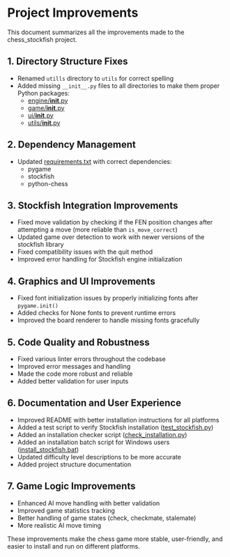 # Project Improvements

This document summarizes all the improvements made to the chess_stockfish project.

## 1. Directory Structure Fixes

- Renamed `utills` directory to `utils` for correct spelling
- Added missing `__init__.py` files to all directories to make them proper Python packages:
  - [engine/__init__.py](file://c:\Users\maksi\OneDrive\Documents\GitHub\maestro7it_education\python\solution_tasks\chess_stockfish\engine\__init__.py)
  - [game/__init__.py](file://c:\Users\maksi\OneDrive\Documents\GitHub\maestro7it_education\python\solution_tasks\chess_stockfish\game\__init__.py)
  - [ui/__init__.py](file://c:\Users\maksi\OneDrive\Documents\GitHub\maestro7it_education\python\solution_tasks\chess_stockfish\ui\__init__.py)
  - [utils/__init__.py](file://c:\Users\maksi\OneDrive\Documents\GitHub\maestro7it_education\python\solution_tasks\chess_stockfish\utils\__init__.py)

## 2. Dependency Management

- Updated [requirements.txt](file://c:\Users\maksi\OneDrive\Documents\GitHub\maestro7it_education\python\solution_tasks\chess_stockfish\requirements.txt) with correct dependencies:
  - pygame
  - stockfish
  - python-chess

## 3. Stockfish Integration Improvements

- Fixed move validation by checking if the FEN position changes after attempting a move (more reliable than `is_move_correct`)
- Updated game over detection to work with newer versions of the stockfish library
- Fixed compatibility issues with the quit method
- Improved error handling for Stockfish engine initialization

## 4. Graphics and UI Improvements

- Fixed font initialization issues by properly initializing fonts after `pygame.init()`
- Added checks for None fonts to prevent runtime errors
- Improved the board renderer to handle missing fonts gracefully

## 5. Code Quality and Robustness

- Fixed various linter errors throughout the codebase
- Improved error messages and handling
- Made the code more robust and reliable
- Added better validation for user inputs

## 6. Documentation and User Experience

- Improved README with better installation instructions for all platforms
- Added a test script to verify Stockfish installation ([test_stockfish.py](file://c:\Users\maksi\OneDrive\Documents\GitHub\maestro7it_education\python\solution_tasks\chess_stockfish\test_stockfish.py))
- Added an installation checker script ([check_installation.py](file://c:\Users\maksi\OneDrive\Documents\GitHub\maestro7it_education\python\solution_tasks\chess_stockfish\check_installation.py))
- Added an installation batch script for Windows users ([install_stockfish.bat](file://c:\Users\maksi\OneDrive\Documents\GitHub\maestro7it_education\python\solution_tasks\chess_stockfish\install_stockfish.bat))
- Updated difficulty level descriptions to be more accurate
- Added project structure documentation

## 7. Game Logic Improvements

- Enhanced AI move handling with better validation
- Improved game statistics tracking
- Better handling of game states (check, checkmate, stalemate)
- More realistic AI move timing

These improvements make the chess game more stable, user-friendly, and easier to install and run on different platforms.